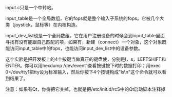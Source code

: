 input.c只是一个中转站。

input_table是一个全局数组，它的fops就是整个输入子系统的fops。它被几个大类（joystick，鼠标等）在内核构造。

input_dev_list也是一个全局数组，它在用户注册设备的时候会到input_table里面寻找有没有能跟自己匹配的项，如果有，新建（connect）一个对象，这个对象既能访问input_table中的fops，也能访问input_dev_list中的设备参数。



这个实验是把开发板上的4个按键当做真正的键盘使，分别是l，s，LEFTSHIFT和ENTER。你可以用hexdump /dev/event1查看按键按下时的数据打印；用exec 0</dev/tty1把tty设为标准输入，然后你按下4个按键构成"ls\n"这个命令就可以看到结果了。



注意：如果有Qt，你得把它关掉，也就是把/etc/init.d/rcS中的Qt启动脚本注释掉
